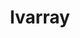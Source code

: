 ---
title: "lvarray"
layout: cache
categories: [package, develop]
meta: {"compilers": ["gcc@7.5.0"], "num_specs": 9, "num_specs_by_stack": {"radiuss": 9, "root": 9}, "oss": ["ubuntu18.04"], "platforms": ["linux"], "stacks": ["radiuss", "root"], "targets": ["x86_64_v3"], "versions": ["0.2.2"]}
spec_details: [{"compiler": "gcc@7.5.0", "hash": "cs6v5zvauodytcd6hmkkpxnn2nwf4jmx", "os": "ubuntu18.04", "platform": "linux", "size": "-", "stacks": ["radiuss", "root"], "target": "x86_64_v3", "variants": ["+addr2line", "~benchmarks", "build_system=cmake", "build_type=Release", "~caliper", "~chai", "~cuda", "~docs", "~examples", "generator=make", "~ipo", "~pylvarray", "+shared", "~tests", "~umpire"], "versions": ["0.2.2"]}, {"compiler": "gcc@7.5.0", "hash": "ctw3jblaz6gdipqmwiqg6ejopz4cmygx", "os": "ubuntu18.04", "platform": "linux", "size": "-", "stacks": ["radiuss", "root"], "target": "x86_64_v3", "variants": ["+addr2line", "~benchmarks", "build_system=cmake", "build_type=Release", "~caliper", "~chai", "~cuda", "~docs", "~examples", "generator=make", "~ipo", "~pylvarray", "+shared", "~tests", "~umpire"], "versions": ["0.2.2"]}, {"compiler": "gcc@7.5.0", "hash": "gzirdcnvxie4zivaqkiwoga4smyofkoh", "os": "ubuntu18.04", "platform": "linux", "size": "-", "stacks": ["radiuss", "root"], "target": "x86_64_v3", "variants": ["+addr2line", "~benchmarks", "build_system=cmake", "build_type=Release", "~caliper", "~chai", "~cuda", "~docs", "~examples", "generator=make", "~ipo", "~pylvarray", "+shared", "~tests", "~umpire"], "versions": ["0.2.2"]}, {"compiler": "gcc@7.5.0", "hash": "j7rpcicflcdaw2w7tnb2j5kleeq5aclz", "os": "ubuntu18.04", "platform": "linux", "size": "-", "stacks": ["radiuss", "root"], "target": "x86_64_v3", "variants": ["+addr2line", "~benchmarks", "build_system=cmake", "build_type=Release", "~caliper", "~chai", "~cuda", "~docs", "~examples", "generator=make", "~ipo", "~pylvarray", "+shared", "~tests", "~umpire"], "versions": ["0.2.2"]}, {"compiler": "gcc@7.5.0", "hash": "k4tahi7k77ku3sggfzohvbao7h7p4jqz", "os": "ubuntu18.04", "platform": "linux", "size": "-", "stacks": ["radiuss", "root"], "target": "x86_64_v3", "variants": ["+addr2line", "~benchmarks", "build_system=cmake", "build_type=Release", "~caliper", "~chai", "~cuda", "~docs", "~examples", "generator=make", "~ipo", "~pylvarray", "+shared", "~tests", "~umpire"], "versions": ["0.2.2"]}, {"compiler": "gcc@7.5.0", "hash": "mh47wsynoz6w7pdmw2jsiyz4qwl76pwj", "os": "ubuntu18.04", "platform": "linux", "size": "-", "stacks": ["radiuss", "root"], "target": "x86_64_v3", "variants": ["+addr2line", "~benchmarks", "build_system=cmake", "build_type=Release", "~caliper", "~chai", "~cuda", "~docs", "~examples", "generator=make", "~ipo", "~pylvarray", "+shared", "~tests", "~umpire"], "versions": ["0.2.2"]}, {"compiler": "gcc@7.5.0", "hash": "qhkqzhviaewm6qwiyyvnrexwuonqktit", "os": "ubuntu18.04", "platform": "linux", "size": "-", "stacks": ["radiuss", "root"], "target": "x86_64_v3", "variants": ["+addr2line", "~benchmarks", "build_system=cmake", "build_type=Release", "~caliper", "~chai", "~cuda", "~docs", "~examples", "generator=make", "~ipo", "~pylvarray", "+shared", "~tests", "~umpire"], "versions": ["0.2.2"]}, {"compiler": "gcc@7.5.0", "hash": "txwtgcb3ko253jmf74jb7p3qjp6o7hsp", "os": "ubuntu18.04", "platform": "linux", "size": "-", "stacks": ["radiuss", "root"], "target": "x86_64_v3", "variants": ["+addr2line", "~benchmarks", "build_system=cmake", "build_type=Release", "~caliper", "~chai", "~cuda", "~docs", "~examples", "generator=make", "~ipo", "~pylvarray", "+shared", "~tests", "~umpire"], "versions": ["0.2.2"]}, {"compiler": "gcc@7.5.0", "hash": "xnbmau3byaxfi2ndovelz4f4f37lvjdw", "os": "ubuntu18.04", "platform": "linux", "size": "-", "stacks": ["radiuss", "root"], "target": "x86_64_v3", "variants": ["+addr2line", "~benchmarks", "build_system=cmake", "build_type=Release", "~caliper", "~chai", "~cuda", "~docs", "~examples", "generator=make", "~ipo", "~pylvarray", "+shared", "~tests", "~umpire"], "versions": ["0.2.2"]}]
---